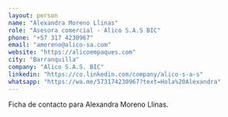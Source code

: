 ```yaml
---
layout: person
name: "Alexandra Moreno Llinas"
role: "Asesora comercial - Alico S.A.S BIC"
phone: "+57 317 4230967"
email: "amoreno@alico-sa.com"
website: "https://alicoempaques.com"
city: "Barranquilla"
company: "Alico S.A.S. BIC"
linkedin: "https://co.linkedin.com/company/alico-s-a-s"
whatsapp: "https://wa.me/573174230967?text=Hola%20Alexandra"
---
```


Ficha de contacto para Alexandra Moreno Llinas.
